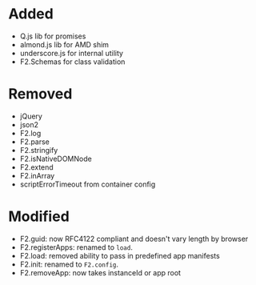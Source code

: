 ﻿# Added
- Q.js lib for promises
- almond.js lib for AMD shim
- underscore.js for internal utility
- F2.Schemas for class validation

# Removed
- jQuery
- json2
- F2.log
- F2.parse
- F2.stringify
- F2.isNativeDOMNode
- F2.extend
- F2.inArray
- scriptErrorTimeout from container config

# Modified
- F2.guid: now RFC4122 compliant and doesn't vary length by browser
- F2.registerApps: renamed to `load`.
- F2.load: removed ability to pass in predefined app manifests
- F2.init: renamed to `F2.config`.
- F2.removeApp: now takes instanceId or app root